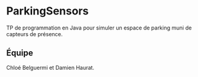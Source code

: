 # ParkingSensors

TP de programmation en Java pour simuler un espace de parking muni de capteurs de présence.

## Équipe

Chloé Belguermi et Damien Haurat.
